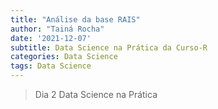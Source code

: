 ```yaml
---
title: "Análise da base RAIS"
author: "Tainá Rocha"
date: '2021-12-07'
subtitle: Data Science na Prática da Curso-R
categories: Data Science
tags: Data Science
---
```


> Dia 2 Data Science na Prática
